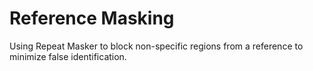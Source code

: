 
#	Reference Masking


Using Repeat Masker to block non-specific regions from a reference to minimize false identification.

